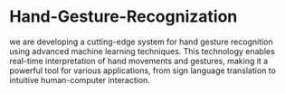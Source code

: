 # Hand-Gesture-Recognization
we are developing a cutting-edge system for hand gesture recognition using advanced machine learning techniques. This technology enables real-time interpretation of hand movements and gestures, making it a powerful tool for various applications, from sign language translation to intuitive human-computer interaction. 
